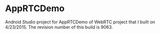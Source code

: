 # AppRTCDemo

Android Studio project for AppRTCDemo of WebRTC project that I built on 4/23/2015. The revision number of this build is 9063.
